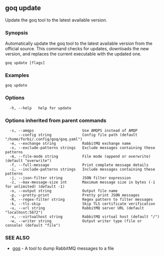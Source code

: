 ## goq update

Update the goq tool to the latest available version.

### Synopsis

Automatically update the goq tool to the latest available version from the official source.
This command checks for updates, downloads the new version, and replaces the current executable with the updated one.

```
goq update [flags]
```

### Examples

```
goq update
```

### Options

```
  -h, --help   help for update
```

### Options inherited from parent commands

```
  -s, --amqps                      Use AMQPS instead of AMQP
      --config string              Config file path (default "/home/forbi/.config/goq/goq.yaml")
  -e, --exchange string            RabbitMQ exchange name
  -x, --exclude-patterns strings   Exclude messages containing these patterns
  -m, --file-mode string           File mode (append or overwrite) (default "overwrite")
  -f, --full-message               Print complete message details
  -i, --include-patterns strings   Include messages containing these patterns
  -j, --json-filter string         JSON filter expression
  -z, --max-message-size int       Maximum message size in bytes (-1 for unlimited) (default -1)
  -o, --output string              Output file name
  -p, --pretty-print               Pretty print JSON messages
  -R, --regex-filter string        Regex pattern to filter messages
  -k, --tls-skip                   Skip TLS certificate verification
  -u, --url string                 RabbitMQ server URL (default "localhost:5672")
  -v, --virtualhost string         RabbitMQ virtual host (default "/")
  -w, --writer string              Output writer type (file or console) (default "file")
```

### SEE ALSO

* [goq](goq.md)	 - A tool to dump RabbitMQ messages to a file

